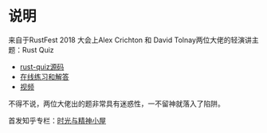 # 说明

来自于RustFest 2018 大会上Alex Crichton 和 David Tolnay两位大佬的轻演讲主题：Rust Quiz

-  [rust-quiz源码](https://github.com/dtolnay/rust-quiz)
-  [在线练习和解答](https://dtolnay.github.io/rust-quiz/18)
-  [视频](https://www.youtube.com/watch?v=QtDj9R6vtA8&index=6&list=PLgC1L0fKd7UlpVTHVfLYVtudVx8CzbSxW&t=0s)

不得不说，两位大佬出的题非常具有迷惑性，一不留神就落入了陷阱。

首发知乎专栏：[时光与精神小屋](https://zhuanlan.zhihu.com/time-and-spirit-hut)